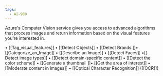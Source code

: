```yaml
---
tags:
  - AI-900
---
```

Azure's Computer Vision service gives you access to advanced algorithms that process images and return information based on the visual features you're interested in.

• [[Tag_visual_features]] • [[Detect Objects]] • [[Detect Brands ]]• [[Categorize_an_Image]]
• [[Describe an Image]] • [[Detect Faces]] •[[ Detect image types]] • [[Detect domain-specific content]]
• [[Detect the color scheme]] • [[Generate a thumbnail ]]• [[Get the area of interest]] • [[Moderate content in images]] • [[Optical Character Recognition]] ([[OCR]])